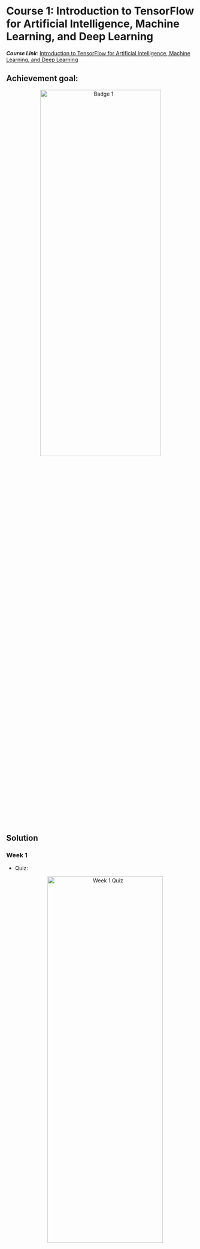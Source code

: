 # Course 1: Introduction to TensorFlow for Artificial Intelligence, Machine Learning, and Deep Learning

**_Course Link_**: [Introduction to TensorFlow for Artificial Intelligence, Machine Learning, and Deep Learning](https://www.coursera.org/learn/introduction-tensorflow)

## Achievement goal:

<p align="center">
    <img src="../Badges/Intro-to-TF.png" width="80%" height="50%" title="Badge 1" >
</p>

## Solution

### Week 1

- Quiz:
    <p align="center">
        <img src="./img/w1_quizz1a.png" width="80%" height="50%" title="Week 1 Quiz" >
    </p>

    <p align="center">
        <img src="./img/w1_quizz1b.png" width="80%" height="50%" title="Week 1 Quiz" >
    </p>

    <p align="center">
        <img src="./img/w1_quizz1c.png" width="80%" height="50%" title="Week 1 Quiz" >
    </p>

- [Programming assignment](https://github.com/GafBof/tensorflow_deeplearning.ai/blob/main/Course%201:%20Introduction%20to%20Tensorflow/Week%201/Exercise_1_House_Prices_Question.ipynb).

### Week 2

- Quiz:
    <p align="center">
        <img src="./img/w2_quizz1a.png" width="80%" height="50%" title="Week 2 Quiz" >
    </p>

    <p align="center">
        <img src="./img/w2_quizz1b.png" width="80%" height="50%" title="Week 2 Quiz" >
    </p>

    <p align="center">
        <img src="./img/w2_quizz1c.png" width="80%" height="50%" title="Week 2 Quiz" >
    </p>

- [Programming assignment](https://github.com/GafBof/tensorflow_deeplearning.ai/blob/main/Course%201:%20Introduction%20to%20Tensorflow/Week%202/Exercise2-Question.ipynb).

### Week 3

- Quiz:
    <p align="center">
        <img src="./img/w3_quizz1a.png" width="80%" height="50%" title="Week 3 Quiz" >
    </p>

    <p align="center">
        <img src="./img/w3_quizz1b.png" width="80%" height="50%" title="Week 3 Quiz" >
    </p>

- [Programming assignment](https://github.com/GafBof/tensorflow_deeplearning.ai/blob/main/Course%201:%20Introduction%20to%20Tensorflow/Week%203/Excercise-3-Question.ipynb).

### Week 4

- Quiz:
    <p align="center">
        <img src="./img/w4_quizz1a.png" width="80%" height="50%" title="Week 4 Quiz" >
    </p>

    <p align="center">
        <img src="./img/w4_quizz1b.png" width="80%" height="50%" title="Week 4 Quiz" >
    </p>

    <p align="center">
        <img src="./img/w4_quizz1c.png" width="80%" height="50%" title="Week 4 Quiz" >
    </p>

- [Programming assignment](https://github.com/GafBof/tensorflow_deeplearning.ai/blob/main/Course%201:%20Introduction%20to%20Tensorflow/Week%204/Exercise4-Question.ipynb).

## Contributors:

- 🐮 [@honghanhh](https://github.com/honghanhh)
- 🐔 [@tiena2cva](https://github.com/tiena2cva)
